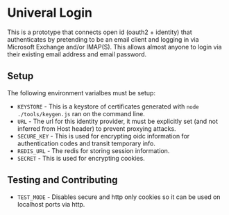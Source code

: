 # Univeral Login

This is a prototype that connects open id (oauth2 + identity) that authenticates by pretending to be an email client and logging in via Microsoft Exchange and/or IMAP(S).  This allows almost anyone to login via their existing email address and email password. 

## Setup

The following environment varialbes must be setup:

* `KEYSTORE` - This is a keystore of certificates generated with `node ./tools/keygen.js` ran on the command line.
* `URL` - The url for this identity provider, it must be explicitly set (and not inferred from Host header) to prevent proxying attacks.
* `SECURE_KEY` - This is used for encrypting oidc information for authentication codes and transit temporary info.
* `REDIS_URL` - The redis for storing session information.
* `SECRET` - This is used for encrypting cookies.

## Testing and Contributing

* `TEST_MODE` - Disables secure and http only cookies so it can be used on localhost ports via http.